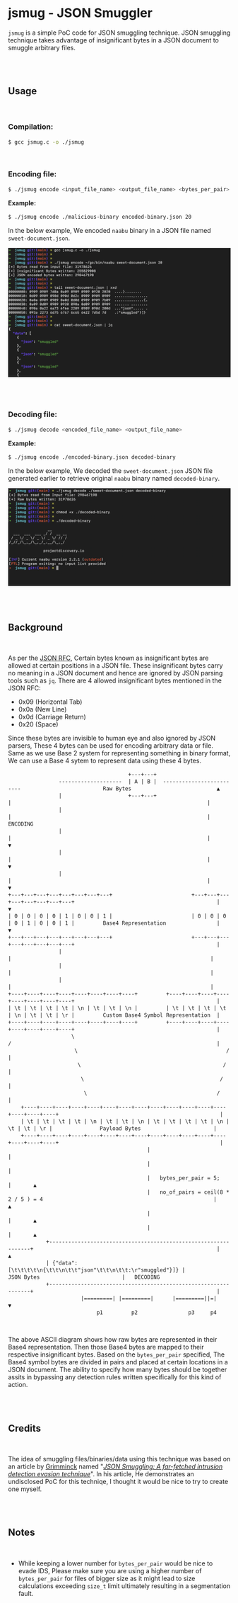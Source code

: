 # jsmug - JSON Smuggler

`jsmug` is a simple PoC code for JSON smuggling technique. JSON smuggling technique takes advantage of insignificant bytes in a JSON document to smuggle arbitrary files.


<br/><br/>
## Usage

<br/>


### Compilation:
```bash
$ gcc jsmug.c -o ./jsmug
```

<br/>

### Encoding file:
```bash
$ ./jsmug encode <input_file_name> <output_file_name> <bytes_per_pair>
```
**Example:**
```bash
$ ./jsmug encode ./malicious-binary encoded-binary.json 20
```

In the below example, We encoded `naabu` binary in a JSON file named `sweet-document.json`.

![Encoding File](media/encoding-demo.png)

<br/><br/>

### Decoding file:
```bash
$ ./jsmug decode <encoded_file_name> <output_file_name>
```
**Example:**
```bash
$ ./jsmug encode ./encoded-binary.json decoded-binary
```


In the below example, We decoded the `sweet-document.json` JSON file generated earlier to retrieve original `naabu` binary named `decoded-binary`.

![Decoding File](media/decoding-demo.png)




<br/><br/>
## Background

<br/>

As per the [JSON RFC](https://datatracker.ietf.org/doc/html/rfc8259#section-2), Certain bytes known as insignificant bytes are allowed at certain positions in a JSON file. These insignificant bytes carry no meaning in a JSON document and hence are ignored by JSON parsing tools such as `jq`. There are 4 allowed insignificant bytes mentioned in the JSON RFC:

* 0x09 (Horizontal Tab)
* 0x0a (New Line)
* 0x0d (Carriage Return)
* 0x20 (Space)

Since these bytes are invisible to human eye and also ignored by JSON parsers, These 4 bytes can be used for encoding arbitrary data or file. Same as we use Base 2 system for representing something in binary format, We can use a Base 4 sytem to represent data using these 4 bytes.


```
                                      +---+---+                                                                                         
                --------------------  | A | B |  -------------------------                          Raw Bytes                           ▲
                |                     +---+---+                          |                                                              |
                |                                                        |                                                              |   ENCODING
                |                                                        |                                                              |       ▼
                |                                                        |                                                              |       ▼
                |                                                        |                                                              |       ▼
+---+---+---+---+---+---+---+---+                         +---+---+---+---+---+---+---+---+                                             |       ▼
| 0 | 0 | 0 | 0 | 1 | 0 | 0 | 1 |                         | 0 | 0 | 0 | 0 | 1 | 0 | 0 | 1 |         Base4 Representation                |       ▼
+---+---+---+---+---+---+---+---+                         +---+---+---+---+---+---+---+---+                                             |
                |                                                       |                                                               |
                |                                                       |                                                               |
                |                                                       |                                                               |
+----+----+----+----+----+----+----+----+         +----+----+----+----+----+----+----+----+                                             |
| \t | \t | \t | \t | \n | \t | \t | \n |         | \t | \t | \t | \t | \n | \t | \t | \r |         Custom Base4 Symbol Representation  |
+----+----+----+----+----+----+----+----+         +----+----+----+----+----+----+----+----+                                             |
                    \                                                 /                                                                 |
                     \                                               /                                                                  |
                      \                                             /                                                                   |
                       \                                           /                                                                    |
                        \                                         /                                                                     |
    +----+----+----+----+----+----+----+----+----+----+----+----+----+----+----+----+                                                   |
    | \t | \t | \t | \t | \n | \t | \t | \n | \t | \t | \t | \t | \n | \t | \t | \r |               Payload Bytes                       |
    +----+----+----+----+----+----+----+----+----+----+----+----+----+----+----+----+                                                   |
                                            |                                                                                           |
                                            |                                                                                           |
                                            |   bytes_per_pair = 5;                                                                     |       ▲
                                            |   no_of_pairs = ceil(8 * 2 / 5 ) = 4                                                      |       ▲
                                            |                                                                                           |       ▲
                                            |                                                                                           |       ▲
            +----------------------------------------------------------------+                                                          |       ▲
            | {"data":[\t\t\t\t\n{\t\t\n\t\t"json"\t\t\n\t\t:\r"smuggled"}]} |                      JSON Bytes                          |   DECODING
            +----------------------------------------------------------------+                                                          |
                       |=========| |=========|      |=========||=|                                                                      ▼
                            p1         p2                p3     p4
```
<br/>

The above ASCII diagram shows how raw bytes are represented in their Base4 representation. Then those Base4 bytes are mapped to their respective insignificant bytes. Based on the `bytes_per_pair` specified, The Base4 symbol bytes are divided in pairs and placed at certain locations in a JSON document. The ability to specify how many bytes should be together assits in bypassing any detection rules written specifically for this kind of action.



<br/><br/>
## Credits

<br/>

The idea of smuggling files/binaries/data using this technique was based on an article by [Grimminck](https://grimminck.medium.com/) named "[*JSON Smuggling: A far-fetched intrusion detection evasion technique*](https://grimminck.medium.com/json-smuggling-a-far-fetched-intrusion-detection-evasion-technique-51ed8f5ee05f)". In his article, He demonstrates an undisclosed PoC for this techniqe, I thought it would be nice to try to create one myself.



<br/><br/>
## Notes

<br/>

* While keeping a lower number for `bytes_per_pair` would be nice to evade IDS, Please make sure you are using a higher number of `bytes_per_pair` for files of bigger size as it might lead to size calculations exceeding `size_t` limit ultimately resulting in a segmentation fault.